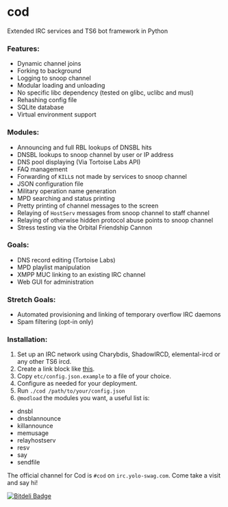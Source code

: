 cod
===

Extended IRC services and TS6 bot framework in Python

### Features:
 - Dynamic channel joins
 - Forking to background
 - Logging to snoop channel
 - Modular loading and unloading
 - No specific libc dependency (tested on glibc, uclibc and musl)
 - Rehashing config file
 - SQLite database
 - Virtual environment support

### Modules:
 - Announcing and full RBL lookups of DNSBL hits
 - DNSBL lookups to snoop channel by user or IP address
 - DNS pool displaying (Via Tortoise Labs API)
 - FAQ management
 - Forwarding of `KILL`s not made by services to snoop channel
 - JSON configuration file
 - Military operation name generation
 - MPD searching and status printing
 - Pretty printing of channel messages to the screen
 - Relaying of `HostServ` messages from snoop channel to staff channel
 - Relaying of otherwise hidden protocol abuse points to snoop channel
 - Stress testing via the Orbital Friendship Cannon

### Goals:
 - DNS record editing (Tortoise Labs)
 - MPD playlist manipulation
 - XMPP MUC linking to an existing IRC channel
 - Web GUI for administration

### Stretch Goals:
 - Automated provisioning and linking of temporary overflow IRC daemons
 - Spam filtering (opt-in only)

### Installation:
1. Set up an IRC network using Charybdis, ShadowIRCD, elemental-ircd or any other TS6 ircd.
2. Create a link block like [this](https://gist.github.com/lyska/9c8a8e1a1102cbee61c7).
3. Copy `etc/config.json.example` to a file of your choice.
4. Configure as needed for your deployment.
5. Run `./cod /path/to/your/config.json`
6. `@modload` the modules you want, a useful list is:

 * dnsbl
 * dnsblannounce
 * killannounce
 * memusage
 * relayhostserv
 * resv
 * say
 * sendfile

The official channel for Cod is `#cod` on `irc.yolo-swag.com`. Come take
a visit and say hi!


[![Bitdeli Badge](https://d2weczhvl823v0.cloudfront.net/lyska/cod/trend.png)](https://bitdeli.com/free "Bitdeli Badge")

